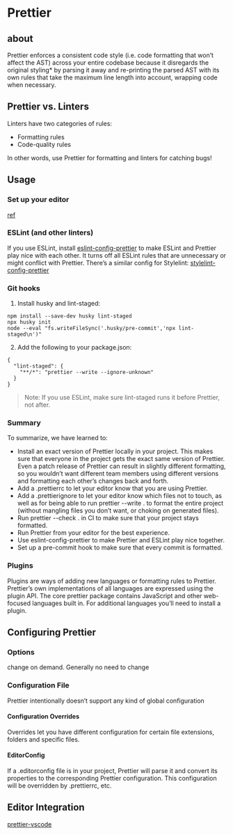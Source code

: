 # Prettier

## about

Prettier enforces a consistent code style (i.e. code formatting that won’t affect the AST) across your entire codebase because it disregards the original styling\* by parsing it away and re-printing the parsed AST with its own rules that take the maximum line length into account, wrapping code when necessary.

## Prettier vs. Linters

Linters have two categories of rules:

- Formatting rules
- Code-quality rules

In other words, use Prettier for formatting and linters for catching bugs!

## Usage

### Set up your editor

[ref](https://marketplace.visualstudio.com/items?itemName=esbenp.prettier-vscode)

### ESLint (and other linters)

If you use ESLint, install [eslint-config-prettier](https://github.com/prettier/eslint-config-prettier#installation) to make ESLint and Prettier play nice with each other. It turns off all ESLint rules that are unnecessary or might conflict with Prettier. There’s a similar config for Stylelint: [stylelint-config-prettier](https://github.com/prettier/stylelint-config-prettier)

### Git hooks

1. Install husky and lint-staged:

```
npm install --save-dev husky lint-staged
npx husky init
node --eval "fs.writeFileSync('.husky/pre-commit','npx lint-staged\n')"
```

2. Add the following to your package.json:

```
{
  "lint-staged": {
    "**/*": "prettier --write --ignore-unknown"
  }
}
```

> Note: If you use ESLint, make sure lint-staged runs it before Prettier, not after.

### Summary

To summarize, we have learned to:

- Install an exact version of Prettier locally in your project. This makes sure that everyone in the project gets the exact same version of Prettier. Even a patch release of Prettier can result in slightly different formatting, so you wouldn’t want different team members using different versions and formatting each other’s changes back and forth.
- Add a .prettierrc to let your editor know that you are using Prettier.
- Add a .prettierignore to let your editor know which files not to touch, as well as for being able to run prettier --write . to format the entire project (without mangling files you don’t want, or choking on generated files).
- Run prettier --check . in CI to make sure that your project stays formatted.
- Run Prettier from your editor for the best experience.
- Use eslint-config-prettier to make Prettier and ESLint play nice together.
- Set up a pre-commit hook to make sure that every commit is formatted.

### Plugins

Plugins are ways of adding new languages or formatting rules to Prettier. Prettier’s own implementations of all languages are expressed using the plugin API. The core prettier package contains JavaScript and other web-focused languages built in. For additional languages you’ll need to install a plugin.

## Configuring Prettier

### Options

change on demand. Generally no need to change

### Configuration File

Prettier intentionally doesn’t support any kind of global configuration

#### Configuration Overrides

Overrides let you have different configuration for certain file extensions, folders and specific files.

#### EditorConfig

If a .editorconfig file is in your project, Prettier will parse it and convert its properties to the corresponding Prettier configuration. This configuration will be overridden by .prettierrc, etc.

## Editor Integration

[prettier-vscode](https://marketplace.visualstudio.com/items?itemName=esbenp.prettier-vscode)
